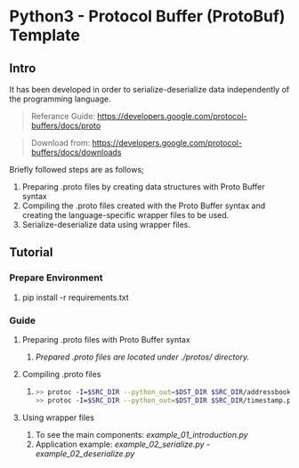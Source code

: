 # Python3 - Protocol Buffer (ProtoBuf) Template



## Intro

It has been developed in order to serialize-deserialize data independently of the programming language.



> Referance Guide: https://developers.google.com/protocol-buffers/docs/proto

> Download from: https://developers.google.com/protocol-buffers/docs/downloads



Briefly followed steps are as follows;

1. Preparing .proto files by creating data structures with Proto Buffer syntax
2. Compiling the .proto files created with the Proto Buffer syntax and creating the language-specific wrapper files to be used.
3. Serialize-deserialize data using wrapper files.



## Tutorial

### Prepare Environment

1. pip install -r requirements.txt



### Guide

1. Preparing .proto files with Proto Buffer syntax

   1. *Prepared .proto files are located under ./protos/ directory.*

2. Compiling .proto files

   1. ```bash
      >> protoc -I=$SRC_DIR --python_out=$DST_DIR $SRC_DIR/addressbook.proto
      >> protoc -I=$SRC_DIR --python_out=$DST_DIR $SRC_DIR/timestamp.proto
      ```

3. Using wrapper files
   1. To see the main components: *example_01_introduction.py*
   2. Application example: *example_02_serialize.py - example_02_deserialize.py*

